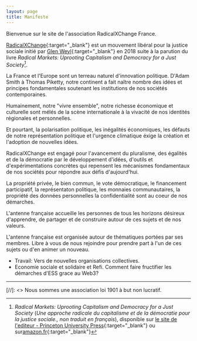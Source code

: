```yaml
---
layout: page
title: Manifeste
---
```


Bienvenue sur le site de l'association RadicalXChange France.

[RadicalXChange](https://www.radicalxchange.org/){:target="_blank"} est un mouvement libéral pour la justice sociale initié par [Glen Weyl](https://en.wikipedia.org/wiki/Glen_Weyl){:target="_blank"} en 2018 suite à la parution du livre *Radical Markets: Uprooting Capitalism and Democracy for a Just Society*[^1].

La France et l'Europe sont un terreau naturel d'innovation politique. D'Adam Smith à Thomas Piketty, notre continent a fait naître nombre des idées et principes fondamentales soutenant les institutions de nos sociétés contemporaines. 

Humainement, notre "vivre ensemble", notre richesse économique et culturelle sont mélés de la scène internationale à la vivacité de nos identités régionales et personnelles.

Et pourtant, la polarisation politique, les inégalités économiques, les défauts de notre représentation politique et l'urgence climatique éxige la création et l'adoption de nouvelles idées.

RadicalXChange est engagé pour l'avancement du pluralisme, des égalités et de la démocratie par le développement d'idées, d'outils et d'expérimentations concrètes qui repensent les mécanismes fondamentaux de nos sociétés pour répondre aux défis d'aujourd'hui.

La propriété privée, le bien commun, le vote démocratique, le financement participatif, la représentaton politique, les monnaies communautaires, la propriété des données personnelles la confidentialité sont au coeur de nos démarches.

L'antenne française accueille les personnes de tous les horizons désireux d'apprendre, de partager et de construire autour de ces sujets et de nos valeurs.

L'antenne française est organisée autour de thématiques portées par ses membres. Libre à vous de nous rejoindre pour prendre part à l'un de ces sujets ou d'en animer un nouveau.

- Travail: Vers de nouvelles organisations collectives.
- Economie sociale et solidaire et Refi. Comment faire fructifier les démarches d'ESS grace au Web3?

----

[//]: <> Nous sommes une association loi 1901 à but non lucratif.
[^1]: *Radical Markets: Uprooting Capitalism and Democracy for a Just Society* (*Une approche radicale du capitalisme et de la démocratie pour la justice sociale., non traduit en français*), disponible sur [le site de l'editeur - Princeton University Press](https://press.princeton.edu/books/paperback/9780691196060/radical-markets){:target="_blank"} ou sur[amazon.fr](https://www.amazon.fr/Radical-Markets-Uprooting-Capitalism-Democracy/dp/0691177503){:target="_blank"}